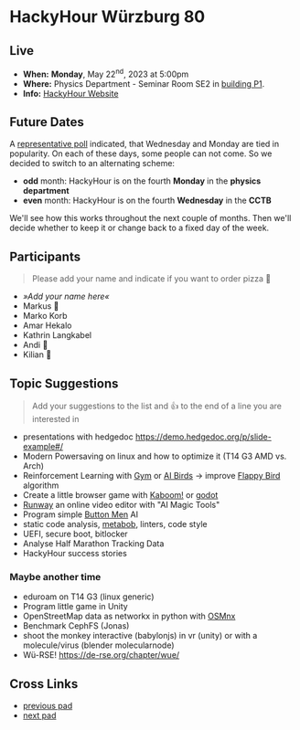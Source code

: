 # HackyHour Würzburg 80

## Live
 - **When:** **Monday**, May 22<sup>nd</sup>, 2023 at 5:00pm
 - **Where:** Physics Department - Seminar Room SE2 in [building P1](https://wueaddress.uni-wuerzburg.de/search/map/3612).<!-- [CCTB](https://www.google.de/maps/place/Zentrum+f%C3%BCr+Computergest%C3%BCtzte+und+Theoretische+Biologie+(CCTB),+Universit%C3%A4t+W%C3%BCrzburg/@49.7850748,9.9720102,18z/data=!3m1!4b1!4m5!3m4!1s0x47a28fc802e5e800:0x6b62d2cbd2e6f094!8m2!3d49.7849749!4d9.9729537) --> 
 - **Info:** [HackyHour Website](http://hackyhour.github.io/Wuerzburg/)

## Future Dates

A [representative poll](https://terminplaner4.dfn.de/u3fGuiEUz9RAj2fL) indicated, that Wednesday and Monday are tied in popularity. On each of these days, some people can not come. So we decided to switch to an alternating scheme:
- **odd** month: HackyHour is on the fourth **Monday** in the **physics department**
- **even** month: HackyHour is on the fourth **Wednesday** in the **CCTB**

We'll see how this works throughout the next couple of months. Then we'll decide whether to keep it or change back to a fixed day of the week.

## Participants
> Please add your name and indicate if you want to order pizza :pizza:
 - *»Add your name here«*
 - Markus :pizza:
 - Marko Korb 
 - Amar Hekalo
 - Kathrin Langkabel
 - Andi :pizza: 
 - Kilian :pizza:
 
## Topic Suggestions
> Add your suggestions to the list and :+1: to the end of a line you are interested in
 - presentations with hedgedoc https://demo.hedgedoc.org/p/slide-example#/
 - Modern Powersaving on linux and how to optimize it (T14 G3 AMD vs. Arch)
 - Reinforcement Learning with [Gym](https://www.gymlibrary.dev/)  or [AI Birds](http://aibirds.org/) → improve [Flappy Bird](https://github.com/Talendar/flappy-bird-gym) algorithm
 - Create a little browser game with [Kaboom!](https://kaboomjs.com/) or [godot](https://godotengine.org/)
 - [Runway](https://runwayml.com/) an online video editor with "AI Magic Tools"
 - Program simple [Button Men](https://boardgamegeek.com/boardgame/17/button-men) AI
 - static code analysis, [metabob](https://marketplace.visualstudio.com/items?itemName=Metabob.metabob), linters, code style
 - UEFI, secure boot, bitlocker
 - Analyse Half Marathon Tracking Data 
 - HackyHour success stories
 
### Maybe another time
 - eduroam on T14 G3 (linux generic)
 - Program little game in Unity
 - OpenStreetMap data as networkx in python with [OSMnx](https://osmnx.readthedocs.io/en/stable/)
 - Benchmark CephFS (Jonas)
 - shoot the monkey interactive (babylonjs) in vr (unity) or with a molecule/virus (blender molecularnode)
 - Wü-RSE! https://de-rse.org/chapter/wue/

## Cross Links
 - [previous pad](https://hackmd.io/xBrbJXTfRImNAsPD_yizYA)
 - [next pad](https://hackmd.io/BMDOw-OhSnykDgZkOXRyOA)
